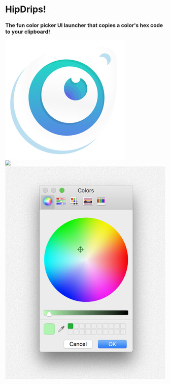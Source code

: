# HipDrips! 
### The fun color picker UI launcher that copies a color's hex code to your clipboard!

<img src= "./Assets/colorpicker.png">
<br>
<img src= "./Assets/hipdrip.gif">
<br>
<img src= "./Assets/picker.png">
